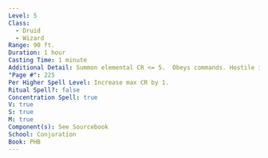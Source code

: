 ```yaml
---
Level: 5
Class:
  - Druid
  - Wizard
Range: 90 ft.
Duration: 1 hour
Casting Time: 1 minute
Additional Detail: Summon elemental CR <= 5.  Obeys commands. Hostile if control is lost.
"Page #": 225
Per Higher Spell Level: Increase max CR by 1.
Ritual Spell?: false
Concentration Spell: true
V: true
S: true
M: true
Component(s): See Sourcebook
School: Conjuration
Book: PHB
---
```

